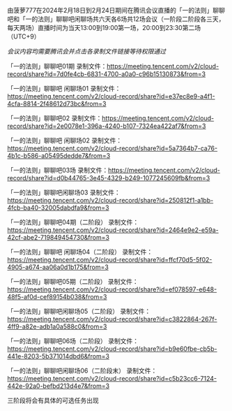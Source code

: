 由菠萝777在2024年2月18日到2月24日期间在腾讯会议直播的「一的法则」聊聊吧和「一的法则」聊聊吧闲聊场共六天各6场共12场会议（一阶段二阶段各三天，每天两场）直播时间为当天13:00到19:00第一场，20:00到23:30第二场（UTC+9）

*会议内容均需要腾讯会并点击各录制文件链接等待权限通过*

「一的法则」聊聊吧01期 
录制文件：https://meeting.tencent.com/v2/cloud-record/share?id=7d0fe4cb-6831-4700-a0a0-c96b15130873&from=3

「一的法则」聊聊吧 闲聊场01
录制文件：https://meeting.tencent.com/v2/cloud-record/share?id=e37ec8e9-a4f1-4cfa-8814-2f48612d73bc&from=3

「一的法则」聊聊吧02 
录制文件：https://meeting.tencent.com/v2/cloud-record/share?id=2e0078e1-396a-4240-b107-7324ea422af7&from=3

「一的法则」聊聊吧 闲聊场02
录制文件：https://meeting.tencent.com/v2/cloud-record/share?id=5a7364b7-ca76-4b1c-b586-a05495dedde7&from=3

「一的法则」聊聊吧03场 
录制文件：https://meeting.tencent.com/v2/cloud-record/share?id=d0b44765-3e45-4329-b249-1077245609fb&from=3

「一的法则」聊聊吧闲聊场03
录制文件：https://meeting.tencent.com/v2/cloud-record/share?id=250812f1-a1bb-4fcb-ba40-32005dabdfa9&from=3

「一的法则」聊聊吧04期（二阶段）
录制文件：https://meeting.tencent.com/v2/cloud-record/share?id=2464e9e2-e59a-42cf-abe2-719849454730&from=3

「一的法则」聊聊吧 闲聊场04（二阶段）
录制文件：https://meeting.tencent.com/v2/cloud-record/share?id=ffcf70d5-5f02-4905-a674-aa06a0d1b175&from=3

「一的法则」聊聊吧05期（二阶段）
录制文件：https://meeting.tencent.com/v2/cloud-record/share?id=ef078597-e648-48f5-af0d-cef89154b038&from=3

「一的法则」聊聊吧闲聊场05（二阶段）
录制文件：https://meeting.tencent.com/v2/cloud-record/share?id=c3822864-267f-4ff9-a82e-adb1a0a588c0&from=3

「一的法则」聊聊吧06场（二阶段）
录制文件：https://meeting.tencent.com/v2/cloud-record/share?id=b9e60fbe-cb5b-441e-8203-5b371014dbd6&from=3

「一的法则」聊聊吧闲聊场06（二阶段末）
录制文件：https://meeting.tencent.com/v2/cloud-record/share?id=c5b23cc6-7124-442e-92a0-befbd213d4e7&from=3

三阶段将会有具体的可选任务出现